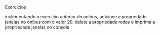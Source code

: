 Exercicios

inclementando o exercicio anterior do onibus, adicione a propriedade janelas no onibus com o valor 20, delete a propriedade rodas 
e imprima a propriedade janelas no console